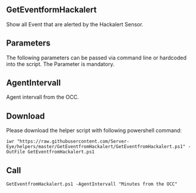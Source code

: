 ## GetEventformHackalert

Show all Event that are alerted by the Hackalert Sensor.


## Parameters
The following parameters can be passed via command line or hardcoded into the script. The Parameter is mandatory.

## AgentIntervall 
Agent intervall from the OCC.


## Download

Please download the helper script with following powershell command:
```
iwr "https://raw.githubusercontent.com/Server-Eye/helpers/master/GetEventfromHackalert/GetEventfromHackalert.ps1" -OutFile GetEventfromHackalert.ps1
```

## Call
```
GetEventfromHackalert.ps1 -AgentIntervall "Minutes from the OCC"
```
